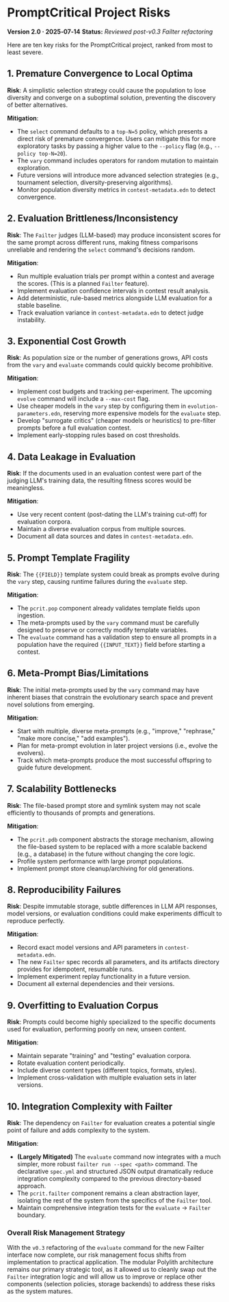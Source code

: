# PromptCritical Project Risks

**Version 2.0 · 2025‑07‑14**
**Status:** *Reviewed post-v0.3 Failter refactoring*

Here are ten key risks for the PromptCritical project, ranked from most to least severe.

## 1. **Premature Convergence to Local Optima**
**Risk**: A simplistic selection strategy could cause the population to lose diversity and converge on a suboptimal solution, preventing the discovery of better alternatives.

**Mitigation**:
- The `select` command defaults to a `top-N=5` policy, which presents a direct risk of premature convergence. Users can mitigate this for more exploratory tasks by passing a higher value to the `--policy` flag (e.g., `--policy top-N=20`).
- The `vary` command includes operators for random mutation to maintain exploration.
- Future versions will introduce more advanced selection strategies (e.g., tournament selection, diversity-preserving algorithms).
- Monitor population diversity metrics in `contest-metadata.edn` to detect convergence.

## 2. **Evaluation Brittleness/Inconsistency**
**Risk**: The `Failter` judges (LLM-based) may produce inconsistent scores for the same prompt across different runs, making fitness comparisons unreliable and rendering the `select` command's decisions random.

**Mitigation**:
- Run multiple evaluation trials per prompt within a contest and average the scores. (This is a planned `Failter` feature).
- Implement evaluation confidence intervals in contest result analysis.
- Add deterministic, rule-based metrics alongside LLM evaluation for a stable baseline.
- Track evaluation variance in `contest-metadata.edn` to detect judge instability.

## 3. **Exponential Cost Growth**
**Risk**: As population size or the number of generations grows, API costs from the `vary` and `evaluate` commands could quickly become prohibitive.

**Mitigation**:
- Implement cost budgets and tracking per-experiment. The upcoming `evolve` command will include a `--max-cost` flag.
- Use cheaper models in the `vary` step by configuring them in `evolution-parameters.edn`, reserving more expensive models for the `evaluate` step.
- Develop "surrogate critics" (cheaper models or heuristics) to pre-filter prompts before a full evaluation contest.
- Implement early-stopping rules based on cost thresholds.

## 4. **Data Leakage in Evaluation**
**Risk**: If the documents used in an evaluation contest were part of the judging LLM's training data, the resulting fitness scores would be meaningless.

**Mitigation**:
- Use very recent content (post-dating the LLM's training cut-off) for evaluation corpora.
- Maintain a diverse evaluation corpus from multiple sources.
- Document all data sources and dates in `contest-metadata.edn`.

## 5. **Prompt Template Fragility**
**Risk**: The `{{FIELD}}` template system could break as prompts evolve during the `vary` step, causing runtime failures during the `evaluate` step.

**Mitigation**:
- The `pcrit.pop` component already validates template fields upon ingestion.
- The meta-prompts used by the `vary` command must be carefully designed to preserve or correctly modify template variables.
- The `evaluate` command has a validation step to ensure all prompts in a population have the required `{{INPUT_TEXT}}` field before starting a contest.

## 6. **Meta-Prompt Bias/Limitations**
**Risk**: The initial meta-prompts used by the `vary` command may have inherent biases that constrain the evolutionary search space and prevent novel solutions from emerging.

**Mitigation**:
- Start with multiple, diverse meta-prompts (e.g., "improve," "rephrase," "make more concise," "add examples").
- Plan for meta-prompt evolution in later project versions (i.e., evolve the evolvers).
- Track which meta-prompts produce the most successful offspring to guide future development.

## 7. **Scalability Bottlenecks**
**Risk**: The file-based prompt store and symlink system may not scale efficiently to thousands of prompts and generations.

**Mitigation**:
- The `pcrit.pdb` component abstracts the storage mechanism, allowing the file-based system to be replaced with a more scalable backend (e.g., a database) in the future without changing the core logic.
- Profile system performance with large prompt populations.
- Implement prompt store cleanup/archiving for old generations.

## 8. **Reproducibility Failures**
**Risk**: Despite immutable storage, subtle differences in LLM API responses, model versions, or evaluation conditions could make experiments difficult to reproduce perfectly.

**Mitigation**:
- Record exact model versions and API parameters in `contest-metadata.edn`.
- The new `Failter` spec records all parameters, and its artifacts directory provides for idempotent, resumable runs.
- Implement experiment replay functionality in a future version.
- Document all external dependencies and their versions.

## 9. **Overfitting to Evaluation Corpus**
**Risk**: Prompts could become highly specialized to the specific documents used for evaluation, performing poorly on new, unseen content.

**Mitigation**:
- Maintain separate "training" and "testing" evaluation corpora.
- Rotate evaluation content periodically.
- Include diverse content types (different topics, formats, styles).
- Implement cross-validation with multiple evaluation sets in later versions.

## 10. **Integration Complexity with Failter**
**Risk**: The dependency on `Failter` for evaluation creates a potential single point of failure and adds complexity to the system.

**Mitigation**:
- **(Largely Mitigated)** The `evaluate` command now integrates with a much simpler, more robust `failter run --spec <path>` command. The declarative `spec.yml` and structured JSON output dramatically reduce integration complexity compared to the previous directory-based approach.
- The `pcrit.failter` component remains a clean abstraction layer, isolating the rest of the system from the specifics of the `Failter` tool.
- Maintain comprehensive integration tests for the `evaluate` -> `Failter` boundary.

### **Overall Risk Management Strategy**
With the `v0.3` refactoring of the `evaluate` command for the new Failter interface now complete, our risk management focus shifts from implementation to practical application. The modular Polylith architecture remains our primary strategic tool, as it allowed us to cleanly swap out the `Failter` integration logic and will allow us to improve or replace other components (selection policies, storage backends) to address these risks as the system matures.

